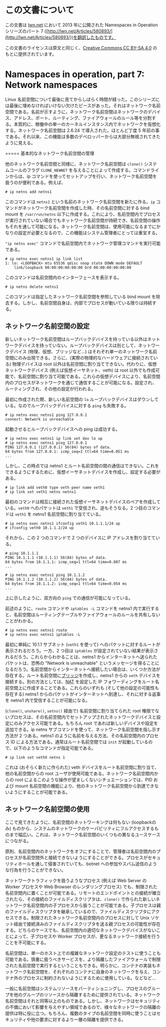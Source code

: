 # この文書について

この文書は [lwn.net](https://lwn.net/) において 2013 年に公開された Namespaces in Operation シリーズのパート 7  ([http://lwn.net/Articles/580893/](http://lwn.net/Articles/580893/))を翻訳したものです。

この文書のライセンスは原文と同じく、[Creative Commons CC BY-SA 4.0](https://creativecommons.org/licenses/by-sa/4.0/) のもとに提供されています。

# Namespaces in operation, part 7: Network namespaces

Linux 名前空間について最後に見てからしばらく時間が経った。このシリーズには最後に埋めなければいけない欠けたピースがあった。それはネットワーク名前空間である。名前が示すように，ネットワーク名前空間はネットワークのデバイス、アドレス、ポート、ルーティング、ファイアウォールのルール等を分割する。本質的に、稼働中の単一のカーネルインスタンス内でネットワークを仮想化する。ネットワーク名前空間は 2.6.24 で導入された。ほとんど丁度 5 年前の事である。それ以来、この機能は多数のデベロッパーからは大部分無視されてきたように見える。

===== 基本的なネットワーク名前空間の管理

他のネットワーク名前空間と同様に、ネットワーク名前空間は `clone()` システムコールのフラグ `CLONE_NEWNET` を与えることによって作成する。コマンドラインからは、ip コマンドを使ってセットアップを行い、ネットワーク名前空間を扱うのが便利である。例えば、

```
# ip netns add netns1
```

このコマンドは `netns1` という名前のネットワーク名前空間を新たに作る。`ip` コマンドがネットワーク名前空間を作成した時、その名前空間に対する bind mount を `/var/run/netns` 以下に作成する。これにより、名前空間内でプロセスが実行されていない場合でもネットワーク名前空間が持続でき、名前空間の操作もそれを通して可能になる。ネットワーク名前空間は、使用可能になるまでにかなりの設定が必要となるので、この機能はシステム管理者にとっては重宝する。

`"ip netns exec"` コマンドで名前空間内でネットワーク管理コマンドを実行可能である。

```
# ip netns exec netns1 ip link list
1: lo: <LOOPBACK> mtu 65536 qdisc noop state DOWN mode DEFAULT 
    link/loopback 00:00:00:00:00:00 brd 00:00:00:00:00:00
```

このコマンドは名前空間内のインターフェースを表示する。

```
# ip netns delete netns1
```

このコマンドは指定したネットワーク名前空間を参照している bind mount を除去する。しかし、名前空間自身は、内部でプロセスが動いている限りは持続する。

## ネットワーク名前空間の設定

新しいネットワーク名前空間はループバックデバイスを持っている以外はネットワークデバイスを持っていない。ループバックデバイスは別として、ネットワークデバイス (物理、仮想、ブリッジなど...) はそれぞれ単一のネットワーク名前空間にのみ出現できる。さらに、(実際の物理的なハードウェアに接続されている) 物理デバイスは root 以外は名前空間に割り当てできない。代わりに、仮想ネットワークデバイス (例えば仮想イーサネット、veth) は root 以外でも作成可能で、名前空間に割り当て可能である。これらの仮想デバイスにより、名前空間内のプロセスがネットワークを通じて通信することが可能になる。設定され、ルーティングされ、その他の設定が行われる。

最初に作成された際、新しい名前空間の `lo` ループバックデバイスはダウンしている。なのでループバックデバイスに対する `ping` も失敗する。

```
# ip netns exec netns1 ping 127.0.0.1
connect: Network is unreachable
```

起動させるとループバックデバイスへの ping は成功する。

```
# ip netns exec netns1 ip link set dev lo up
# ip netns exec netns1 ping 127.0.0.1
PING 127.0.0.1 (127.0.0.1) 56(84) bytes of data.
64 bytes from 127.0.0.1: icmp_seq=1 ttl=64 time=0.051 ms
...
```

しかし、この時点では netns1 とルート名前空間の間の通信はできない。これをできるようにするために、仮想イーサネットデバイスを作成し、設定する必要がある。

```
# ip link add veth0 type veth peer name veth1
# ip link set veth1 netns netns1
```

最初のコマンドは相互に接続された仮想イーサネットデバイスのペアを作成している。`veth0` へのパケットは `veth1` で受信され、逆もそうなる。2 つ目のコマンドは `veth1` を netns1 名前空間に割り当てている。

```
# ip netns exec netns1 ifconfig veth1 10.1.1.1/24 up
# ifconfig veth0 10.1.1.2/24 up
```

それから、この 2 つのコマンドで 2 つのデバイスに IP アドレスを割り当てている。

```
# ping 10.1.1.1
PING 10.1.1.1 (10.1.1.1) 56(84) bytes of data.
64 bytes from 10.1.1.1: icmp_seq=1 ttl=64 time=0.087 ms
...

# ip netns exec netns1 ping 10.1.1.2
PING 10.1.1.2 (10.1.1.2) 56(84) bytes of data.
64 bytes from 10.1.1.2: icmp_seq=1 ttl=64 time=0.054 ms
...
```

上に示したように、双方向の `ping` での通信が可能になっている。

前述のように、`route` コマンドや `iptables -L` コマンドを netns1 内で実行すると、名前空間はルーティングテーブルやファイアウォールのルールを共有しないことがわかる。

```
# ip netns exec netns1 route
# ip netns exec netns1 iptables -L
```

最初に単純に 10.1.1 サブネット (`veth1` を使って) へのパケットに対するルートが表示されるだろう。一方、2 つ目は `iptables` が設定されていない結果が表示されるだろう。これらからわかることは、netns1 からインターネットへ送られたパケットは、恐怖の "Network is unreachable" というメッセージを得ることになるだろう。名前空間からインターネットへ接続したい場合は、いくつか方法が存在する。ルート名前空間に[ブリッジ](https://wiki.linuxfoundation.org/networking/bridge)を作成し、netns1 からの `veth` デバイスを接続する。別の方法としては、[NAT](https://en.wikipedia.org/wiki/Network_address_translation) を設定した IP フォワーディングをルート名前空間上に作成することである。これらのいずれも (そして他の設定の可能性も存在する) netns1 からのパケットがインターネットへ到達し、それに対する返事を netns1 内で受信することが可能になる。

(`clone()`, `unshare()`, `setns()` 経由で) 名前空間に割り当てられた root 権限でないプロセスは、その名前空間内でセットアップされたネットワークデバイスと設定にのみアクセス可能である。もちろん root であれば新しいデバイスや設定を追加できる。ip netns サブコマンドを使って、ネットワーク名前空間を指し示す方法が 2 つある。netns1 のように名前を与える方法、その名前空間内のプロセス ID による方法である。通常はルート名前空間では `init` が起動しているので、以下のようなコマンドが指定可能である。

```
# ip link set vethX netns 1
```

これは (おそらく新たに作られた) veth デバイスをルート名前空間に割り当て、他の名前空間からの root ユーザが使用可能である。ネットワーク名前空間内からの root によるこのような操作が望ましくないシチュエーションでは、PID および mount 名前空間の機能により、他のネットワーク名前空間から到達できないようにすることが可能である。

## ネットワーク名前空間の使用

ここで見てきたように、名前空間のネットワーキングは何もない (loopbackのみ) ものから、システムのネットワークのケーパビリティにフルアクセスするものまで幅広い。これは、ネットワーク名前空間のいくつもの異なるユースケースにつながる。

原則、名前空間内のネットワークをオフにすることで、管理者は名前空間内のプロセスが名前空間外と接続できないようにすることができる。プロセスがセキュリティホールを通して侵害されていても、botnet への参加やスパム送信のような行為を行うことができない。

ネットワークトラフィックを扱うようなプロセス (例えば Web Server の Worker プロセスや Web Browser のレンダリングプロセス) でも、制限された名前空間内に置くことが可能である。リモートのエンドポイントとの接続が確立されたら、その接続のファイルディスクリプタは、`clone()` で作られた新しいネットワーク名前空間内の子プロセスから扱うことが可能である。子プロセスは親のファイルディスクリプタを継承しているので、ファイルディスクリプタにアクセスできる。制限されたネットワーク名前空間内のプロセスに対して Unix ソケット経由で接続済みのファイルディスクリプタを送る親プロセスの可能性が存在する。どちらのケースでも、名前空間内の適切なネットワークデバイスがないことによって、子プロセスや Worker プロセスが、更なるネットワーク接続を行うことを不可能にする。

名前空間は、単一のホスト上での複雑なネットワーク設定のテストに使うことも可能である。慎重に扱うべきサービスを、より隔離したファイアウォールで制限された名前空間で実行するということもできる。明らかに、コンテナの実装もネットワーク名前空間を、それぞれのコンテナに自身のネットワークを与え、コンテナ外のプロセスに制約されないようにするために使用している。などなど...

一般に名前空間はシステムリソースをパーティショニングし、プロセスのグループを他のグループのリソースから隔離するために提供されている。ネットワーク名前空間はそれと同等以上のものである。しかし、ネットワークはセキュリティの不備において影響を与えやすい領域であるので、様々なネットワークの隔離の提供は特に役に立つ。もちろん、複数のタイプの名前空間を同時に使うことはセキュリティや他の要求に対するより一層の隔離を提供できる。
